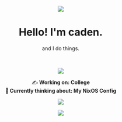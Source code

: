 
<!-- Mastodon -->
<a rel="me" href="https://mastodon.online/@cullvox"></a>

<p align="center">
  <img align="center" src="https://user-images.githubusercontent.com/68567525/199875488-cc2e58a6-09f5-449a-abea-1f098ff82ed0.gif">
</p>
  
<h1 align="center"> Hello! I'm caden. </h1> <p align=center>and I do things.</p>

<br>
<p align="center">
  <img src="https://user-images.githubusercontent.com/68567525/199876513-617d0d56-5911-4118-91e7-85739e8d3e53.gif">
</p>
<p align="center">
✍️ <b>Working on: College <br>
🧠 <b>Currently thinking about: My NixOS Config
</p>
  
<p align="center">
<img src="https://skillicons.dev/icons?i=c,cs,cpp,java,html,css,js,linux,ps,pr,unity,unreal">
  </p>
  
<p align="center">
<img src="https://spotify-github-profile.vercel.app/api/view?uid=s8kmbx2jeawhxhot0v9lgrn3r&cover_image=true&theme=default&show_offline=false&background_color=121212">
  </p>
